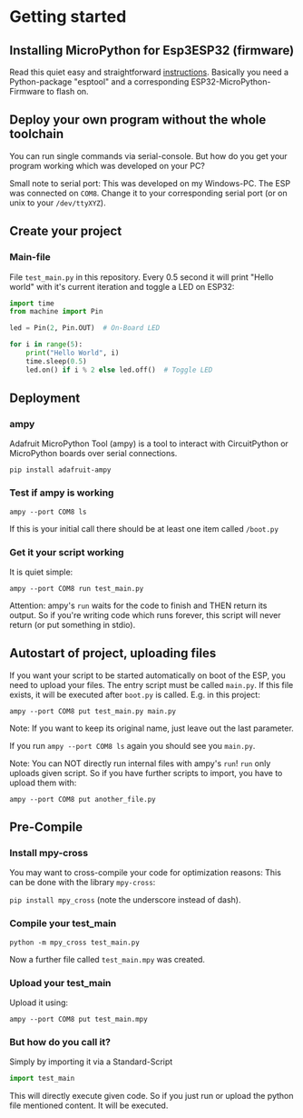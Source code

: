 # Getting started
## Installing MicroPython for Esp3ESP32 (firmware)
Read this quiet easy and straightforward [instructions](https://docs.micropython.org/en/latest/esp32/tutorial/intro.html).
Basically you need a Python-package "esptool" and a corresponding ESP32-MicroPython-Firmware to flash on.  


## Deploy your own program without the whole toolchain
You can run single commands via serial-console. But how do you get your program working which was developed on your PC?

Small note to serial port: This was developed on my Windows-PC. The ESP was connected on `COM8`. Change it to your corresponding serial port (or on unix to your `/dev/ttyXYZ`).

## Create your project
### Main-file
File `test_main.py` in this repository. Every 0.5 second it will print "Hello world" with it's current iteration and toggle a LED on ESP32:
``` python
import time
from machine import Pin

led = Pin(2, Pin.OUT)  # On-Board LED

for i in range(5):
    print("Hello World", i)
    time.sleep(0.5)
    led.on() if i % 2 else led.off()  # Toggle LED
```
 
## Deployment
### ampy
Adafruit MicroPython Tool (ampy) is a tool to interact with CircuitPython or MicroPython boards over serial connections.

``pip install adafruit-ampy``

### Test if ampy is working
``ampy --port COM8 ls``

If this is your initial call there should be at least one item called `/boot.py`


### Get it your script working
It is quiet simple:

``ampy --port COM8 run test_main.py``

Attention: ampy's `run` waits for the code to finish and THEN return its output. So if you're writing code which runs forever, this script will never return (or put something in stdio).

## Autostart of project, uploading files
If you want your script to be started automatically on boot of the ESP, you need to upload your files. The entry script must be called `main.py`. If this file exists, it will be executed after `boot.py` is called.
E.g. in this project:

``ampy --port COM8 put test_main.py main.py``

Note: If you want to keep its original name, just leave out the last parameter.

If you run ``ampy --port COM8 ls`` again you should see you `main.py`.

Note: You can NOT directly run internal files with ampy's `run`!
`run` only uploads given script. So if you have further scripts to import, you have to upload them with:

``ampy --port COM8 put another_file.py``

## Pre-Compile
### Install mpy-cross
You may want to cross-compile your code for optimization reasons: This can be done with the library `mpy-cross`:

``pip install mpy_cross`` (note the underscore instead of dash).

### Compile your test_main
``python -m mpy_cross test_main.py``

Now a further file called `test_main.mpy` was created. 

### Upload your test_main
Upload it using:
 
 ``ampy --port COM8 put test_main.mpy``

### But how do you call it?
Simply by importing it via a Standard-Script
```python
import test_main
```

This will directly execute given code. So if you just run or upload the python file mentioned content. It will be executed.
